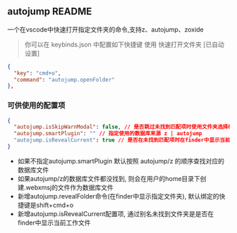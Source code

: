 ## autojump README

一个在vscode中快速打开指定文件夹的命令,支持z、autojump、zoxide

> 你可以在 keybinds.json 中配置如下快捷键 使用 快速打开文件夹 [已自动设置]

```json
{
  "key": "cmd+o",
  "command": "autojump.openFolder"
},
```

### 可供使用的配置项

```json
{
  "autojump.isSkipWarnModal": false, // 是否跳过未找到匹配项时使用文件夹选择确认弹窗
  "autojump.smartPlugin": "" // 指定使用的数据库来源 z | autojump
  "autojump.isRevealCurrent": true // 是否在未找到匹配项时在finder中显示当前工作文件夹
}
```

* 如果不指定autojump.smartPlugin 默认按照 autojump/z 的顺序查找对应的数据库文件
* 如果autojump/z的数据库文件都没找到, 则会在用户的home目录下创建.webxmsj的文件作为数据库文件
* 新增autojump.revealFolder命令(在finder中显示指定文件夹), 默认绑定的快捷键是shift+cmd+o
* 新增autojump.isRevealCurrent配置项, 通过别名未找到文件夹是是否在finder中显示当前工作文件
